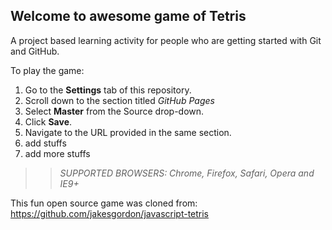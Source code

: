 ## Welcome to awesome game of Tetris

A project based learning activity for people who are getting started with Git and GitHub.

To play the game:
1. Go to the **Settings** tab of this repository.
1. Scroll down to the section titled _GitHub Pages_
1. Select **Master** from the Source drop-down.
1. Click **Save**.
1. Navigate to the URL provided in the same section.
2. add stuffs
3. add more stuffs

>> _*SUPPORTED BROWSERS*: Chrome, Firefox, Safari, Opera and IE9+_

This fun open source game was cloned from: https://github.com/jakesgordon/javascript-tetris
